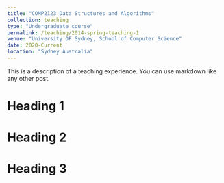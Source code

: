 ```yaml
---
title: "COMP2123 Data Structures and Algorithms"
collection: teaching
type: "Undergraduate course"
permalink: /teaching/2014-spring-teaching-1
venue: "University OF Sydney, School of Computer Science"
date: 2020-Current
location: "Sydney Australia"
---
```


This is a description of a teaching experience. You can use markdown like any other post.

Heading 1
======

Heading 2
======

Heading 3
======

